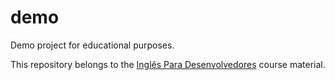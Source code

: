 # demo
Demo project for educational purposes.

This repository belongs to the [Inglês Para Desenvolvedores](https://ingles4devs.com) course material.
